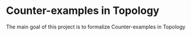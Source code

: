 # Counter-examples in Topology

The main goal of this project is to formalize Counter-examples in Topology 

